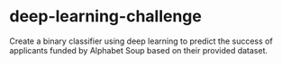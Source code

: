 # deep-learning-challenge
Create a binary classifier using deep learning to predict the success of applicants funded by Alphabet Soup based on their provided dataset.
